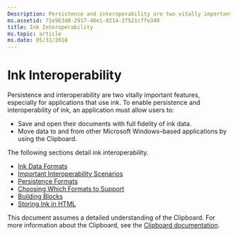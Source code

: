 ```yaml
---
Description: Persistence and interoperability are two vitally important features, especially for applications that use ink.
ms.assetid: 71e963d8-2917-40e1-8214-27521cffe340
title: Ink Interoperability
ms.topic: article
ms.date: 05/31/2018
---
```


# Ink Interoperability

Persistence and interoperability are two vitally important features, especially for applications that use ink. To enable persistence and interoperability of ink, an application must allow users to:

-   Save and open their documents with full fidelity of ink data.
-   Move data to and from other Microsoft Windows–based applications by using the Clipboard.

The following sections detail ink interoperability.

-   [Ink Data Formats](ink-data-formats.md)
-   [Important Interoperability Scenarios](important-interoperability-scenarios.md)
-   [Persistence Formats](persistence-formats.md)
-   [Choosing Which Formats to Support](choosing-which-formats-to-support.md)
-   [Building Blocks](building-blocks.md)
-   [Storing Ink in HTML](storing-ink-in-html.md)

This document assumes a detailed understanding of the Clipboard. For more information about the Clipboard, see the [Clipboard documentation](https://docs.microsoft.com/windows/desktop/dataxchg/clipboard).

 

 



